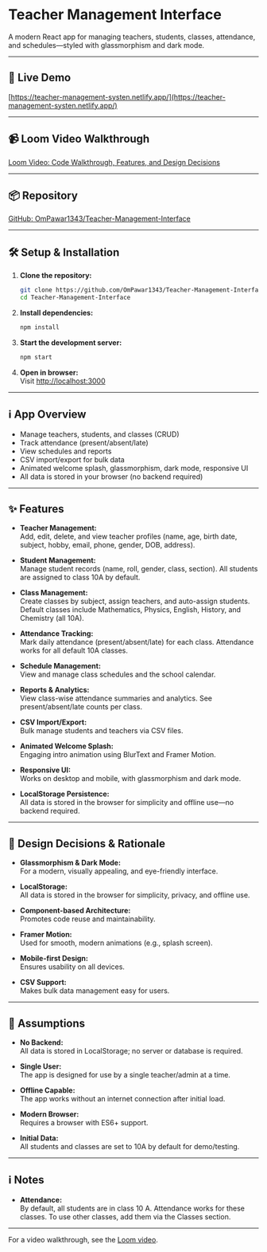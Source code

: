 # Teacher Management Interface

A modern React app for managing teachers, students, classes, attendance, and schedules—styled with glassmorphism and dark mode.

---

## 🚀 Live Demo

[https://teacher-management-systen.netlify.app/](https://teacher-management-systen.netlify.app/)

---

## 📹 Loom Video Walkthrough

[Loom Video: Code Walkthrough, Features, and Design Decisions](https://www.loom.com/share/cd3522d9cf0c4e8a9b4b717be1f3f5af?sid=09860544-62d0-4530-bdc8-25af230de1f0)

---

## 📦 Repository

[GitHub: OmPawar1343/Teacher-Management-Interface](https://github.com/OmPawar1343/Teacher-Management-Interface)

---

## 🛠️ Setup & Installation

1. **Clone the repository:**
   ```bash
   git clone https://github.com/OmPawar1343/Teacher-Management-Interface.git
   cd Teacher-Management-Interface
   ```
2. **Install dependencies:**
   ```bash
   npm install
   ```
3. **Start the development server:**
   ```bash
   npm start
   ```
4. **Open in browser:**  
   Visit [http://localhost:3000](http://localhost:3000)

---

## ℹ️ App Overview

- Manage teachers, students, and classes (CRUD)
- Track attendance (present/absent/late)
- View schedules and reports
- CSV import/export for bulk data
- Animated welcome splash, glassmorphism, dark mode, responsive UI
- All data is stored in your browser (no backend required)

---

## ✨ Features

- **Teacher Management:**  
  Add, edit, delete, and view teacher profiles (name, age, birth date, subject, hobby, email, phone, gender, DOB, address).

- **Student Management:**  
  Manage student records (name, roll, gender, class, section). All students are assigned to class 10A by default.

- **Class Management:**  
  Create classes by subject, assign teachers, and auto-assign students. Default classes include Mathematics, Physics, English, History, and Chemistry (all 10A).

- **Attendance Tracking:**  
  Mark daily attendance (present/absent/late) for each class. Attendance works for all default 10A classes.

- **Schedule Management:**  
  View and manage class schedules and the school calendar.

- **Reports & Analytics:**  
  View class-wise attendance summaries and analytics. See present/absent/late counts per class.

- **CSV Import/Export:**  
  Bulk manage students and teachers via CSV files.

- **Animated Welcome Splash:**  
  Engaging intro animation using BlurText and Framer Motion.

- **Responsive UI:**  
  Works on desktop and mobile, with glassmorphism and dark mode.

- **LocalStorage Persistence:**  
  All data is stored in the browser for simplicity and offline use—no backend required.

---

## 🎨 Design Decisions & Rationale

- **Glassmorphism & Dark Mode:**  
  For a modern, visually appealing, and eye-friendly interface.

- **LocalStorage:**  
  All data is stored in the browser for simplicity, privacy, and offline use.

- **Component-based Architecture:**  
  Promotes code reuse and maintainability.

- **Framer Motion:**  
  Used for smooth, modern animations (e.g., splash screen).

- **Mobile-first Design:**  
  Ensures usability on all devices.

- **CSV Support:**  
  Makes bulk data management easy for users.

---

## 📝 Assumptions

- **No Backend:**  
  All data is stored in LocalStorage; no server or database is required.

- **Single User:**  
  The app is designed for use by a single teacher/admin at a time.

- **Offline Capable:**  
  The app works without an internet connection after initial load.

- **Modern Browser:**  
  Requires a browser with ES6+ support.

- **Initial Data:**  
  All students and classes are set to 10A by default for demo/testing.

---

## ℹ️ Notes

- **Attendance:**  
  By default, all students are in class 10 A. Attendance works for these classes. To use other classes, add them via the Classes section.



---

For a video walkthrough, see the [Loom video](https://www.loom.com/share/cd3522d9cf0c4e8a9b4b717be1f3f5af?sid=09860544-62d0-4530-bdc8-25af230de1f0).




